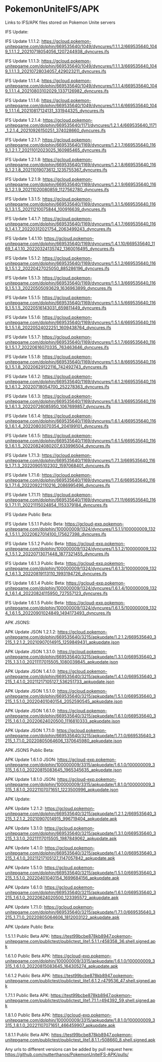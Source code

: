 # PokemonUniteIFS/APK
Links to IFS/APK files stored on Pokemon Unite servers

IFS Update:

IFS Update 1.1.1.2: https://gcloud.pokemon-unitepgame.com/dolphin/669535640/1049/dyncures/1.1.1.2/669535640_1049_1.1.1.2_20210718054056_1207244938_dyncures.ifs

IFS Update 1.1.1.3: https://gcloud.pokemon-unitepgame.com/dolphin/669535640/1049/dyncures/1.1.1.3/669535640_1049_1.1.1.3_20210728034057_429023211_dyncures.ifs

IFS Update 1.1.1.4: https://gcloud.pokemon-unitepgame.com/dolphin/669535640/1049/dyncures/1.1.1.4/669535640_1049_1.1.1.4_20210803102029_1337126982_dyncures.ifs

IFS Update 1.1.1.6: https://gcloud.pokemon-unitepgame.com/dolphin/669535640/1049/dyncures/1.1.1.6/669535640_1049_1.1.1.6_20210817124131_331944325_dyncures.ifs

IFS Update 1.2.1.4: https://gcloud.pokemon-unitepgame.com/dolphin/669535640/1171/dyncures/1.2.1.4/669535640_1171_1.2.1.4_20210926150251_374028660_dyncures.ifs

IFS Update 1.2.1.7: https://gcloud.pokemon-unitepgame.com/dolphin/669535640/1169/dyncures/1.2.1.7/669535640_1169_1.2.1.7_20211012023025_160985465_dyncures.ifs

IFS Update 1.2.1.8: https://gcloud.pokemon-unitepgame.com/dolphin/669535640/1169/dyncures/1.2.1.8/669535640_1169_1.2.1.8_20211019073612_1235755367_dyncures.ifs

IFS Update 1.2.1.9: https://gcloud.pokemon-unitepgame.com/dolphin/669535640/1169/dyncures/1.2.1.9/669535640_1169_1.2.1.9_20211020080859_1127562780_dyncures.ifs

IFS Update 1.3.1.5: https://gcloud.pokemon-unitepgame.com/dolphin/669535640/1169/dyncures/1.3.1.5/669535640_1169_1.3.1.5_20211210075844_100916639_dyncures.ifs

IFS Update 1.4.1.7: https://gcloud.pokemon-unitepgame.com/dolphin/669535640/1169/dyncures/1.4.1.7/669535640_1169_1.4.1.7_20220312021754_2063499243_dyncures.ifs

IFS Update 1.4.1.10: https://gcloud.pokemon-unitepgame.com/dolphin/669535640/1169/dyncures/1.4.1.10/669535640_1169_1.4.1.10_20220324135742_1360016495_dyncures.ifs

IFS Update 1.5.1.2: https://gcloud.pokemon-unitepgame.com/dolphin/669535640/1169/dyncures/1.5.1.2/669535640_1169_1.5.1.2_20220427025050_885286196_dyncures.ifs

IFS Update 1.5.1.3: https://gcloud.pokemon-unitepgame.com/dolphin/669535640/1169/dyncures/1.5.1.3/669535640_1169_1.5.1.3_20220505093629_1636963899_dyncures.ifs

IFS Update 1.5.1.5: https://gcloud.pokemon-unitepgame.com/dolphin/669535640/1169/dyncures/1.5.1.5/669535640_1169_1.5.1.5_20220516143031_659811449_dyncures.ifs

IFS Update 1.5.1.6: https://gcloud.pokemon-unitepgame.com/dolphin/669535640/1169/dyncures/1.5.1.6/669535640_1169_1.5.1.6_20220524022251_1609438764_dyncures.ifs

IFS Update 1.5.1.7: https://gcloud.pokemon-unitepgame.com/dolphin/669535640/1169/dyncures/1.5.1.7/669535640_1169_1.5.1.7_20220616070335_763463646_dyncures.ifs

IFS Update 1.5.1.8: https://gcloud.pokemon-unitepgame.com/dolphin/669535640/1169/dyncures/1.5.1.8/669535640_1169_1.5.1.8_20220629122116_742492743_dyncures.ifs

IFS Update 1.6.1.2: https://gcloud.pokemon-unitepgame.com/dolphin/669535640/1169/dyncures/1.6.1.2/669535640_1169_1.6.1.2_20220718054700_252278363_dyncures.ifs

IFS Update 1.6.1.3: https://gcloud.pokemon-unitepgame.com/dolphin/669535640/1169/dyncures/1.6.1.3/669535640_1169_1.6.1.3_20220726085950_1067699857_dyncures.ifs

IFS Update 1.6.1.4: https://gcloud.pokemon-unitepgame.com/dolphin/669535640/1169/dyncures/1.6.1.4/669535640_1169_1.6.1.4_20220803070354_204199101_dyncures.ifs

IFS Update 1.6.1.5: https://gcloud.pokemon-unitepgame.com/dolphin/669535640/1169/dyncures/1.6.1.5/669535640_1169_1.6.1.5_20220824080207_633996504_dyncures.ifs

IFS Update 1.7.1.3: https://gcloud.pokemon-unitepgame.com/dolphin/669535640/1169/dyncures/1.7.1.3/669535640_1169_1.7.1.3_20220905102302_1597068401_dyncures.ifs

IFS Update 1.7.1.6: https://gcloud.pokemon-unitepgame.com/dolphin/669535640/1169/dyncures/1.7.1.6/669535640_1169_1.7.1.6_20220922110216_2086995496_dyncures.ifs

IFS Update 1.7.1.11: https://gcloud.pokemon-unitepgame.com/dolphin/669535640/1169/dyncures/1.7.1.11/669535640_1169_1.7.1.11_20221115024854_1153379184_dyncures.ifs

IFS Update Public Beta:

IFS Update 1.5.1.1 Public Beta: https://gcloud-exp.pokemon-unitepgame.com/dolphin/100000009/1324/dyncures/1.5.1.1/100000009_1324_1.5.1.1_20220627014100_175627398_dyncures.ifs

IFS Update 1.5.1.2 Public Beta: https://gcloud-exp.pokemon-unitepgame.com/dolphin/100000009/1324/dyncures/1.5.1.2/100000009_1324_1.5.1.2_20220713071448_1877321455_dyncures.ifs

IFS Update 1.6.1.3 Public Beta: https://gcloud-exp.pokemon-unitepgame.com/dolphin/100000009/1324/dyncures/1.6.1.3/100000009_1324_1.6.1.3_20220819113110_1993194726_dyncures.ifs

IFS Update 1.6.1.4 Public Beta: https://gcloud-exp.pokemon-unitepgame.com/dolphin/100000009/1324/dyncures/1.6.1.4/100000009_1324_1.6.1.4_20220824115950_727557123_dyncures.ifs

IFS Update 1.6.1.5 Public Beta: https://gcloud-exp.pokemon-unitepgame.com/dolphin/100000009/1324/dyncures/1.6.1.5/100000009_1324_1.6.1.5_20220901024849_1494173493_dyncures.ifs

APK JSONS:

APK Update JSON 1.2.1.2: https://gcloud.pokemon-unitepgame.com/dolphin/669535640/3215/apkupdate/1.2.1.2/669535640_3215_1.2.1.2_20210907014915_1259849431_apkupdate.json

APK Update JSON 1.3.1.0: https://gcloud.pokemon-unitepgame.com/dolphin/669535640/3215/apkupdate/1.3.1.0/669535640_3215_1.3.1.0_20211117015505_1080039845_apkupdate.json

APK Update JSON 1.4.1.0: https://gcloud.pokemon-unitepgame.com/dolphin/669535640/3215/apkupdate/1.4.1.0/669535640_3215_1.4.1.0_20211217105127_536251733_apkupdate.json

APK Update JSON 1.5.1.0: https://gcloud.pokemon-unitepgame.com/dolphin/669535640/3215/apkupdate/1.5.1.0/669535640_3215_1.5.1.0_20220401040154_2052590545_apkupdate.json

APK Update JSON 1.6.1.0: https://gcloud.pokemon-unitepgame.com/dolphin/669535640/3215/apkupdate/1.6.1.0/669535640_3215_1.6.1.0_20220624020500_1116810333_apkupdate.json

APK Update JSON 1.7.1.0: https://gcloud.pokemon-unitepgame.com/dolphin/669535640/3215/apkupdate/1.7.1.0/669535640_3215_1.7.1.0_20220805064606_1370645980_apkupdate.json

APK JSONS Public Beta:

APK Update 1.6.1.0 JSON: https://gcloud-exp.pokemon-unitepgame.com/dolphin/100000009/3315/apkupdate/1.6.1.0/100000009_3315_1.6.1.0_20220815083645_1965345635_apkupdate.json

APK Update 1.8.1.0 JSON: https://gcloud-exp.pokemon-unitepgame.com/dolphin/100000009/3315/apkupdate/1.8.1.0/100000009_3315_1.8.1.0_20221107071651_1223500996_apkupdate.json

APK Update:

APK Update 1.2.1.2: https://gcloud.pokemon-unitepgame.com/dolphin/669535640/3215/apkupdate/1.2.1.2/669535640_3215_1.2.1.2_20210907014915_996719404_apkupdate.apk

APK Update 1.3.1.0: https://gcloud.pokemon-unitepgame.com/dolphin/669535640/3215/apkupdate/1.3.1.0/669535640_3215_1.3.1.0_20211117015505_1987849062_apkupdate.apk

APK Update 1.4.1.0: https://gcloud.pokemon-unitepgame.com/dolphin/669535640/3215/apkupdate/1.4.1.0/669535640_3215_1.4.1.0_20211217105127_1147057842_apkupdate.apk

APK Update 1.5.1.0: https://gcloud.pokemon-unitepgame.com/dolphin/669535640/3215/apkupdate/1.5.1.0/669535640_3215_1.5.1.0_20220401040154_1699684156_apkupdate.apk

APK Update 1.6.1.0: https://gcloud.pokemon-unitepgame.com/dolphin/669535640/3215/apkupdate/1.6.1.0/669535640_3215_1.6.1.0_20220624020500_123395572_apkupdate.apk

APK Update 1.7.1.0: https://gcloud.pokemon-unitepgame.com/dolphin/669535640/3215/apkupdate/1.7.1.0/669535640_3215_1.7.1.0_20220805064606_1812003122_apkupdate.apk

APK Update Public Beta:

1.5.1.1 Public Beta APK: https://test99bcbe878kb8947.pokemon-unitepgame.com/publictest/publictest_lite1.5.1.1.r458358_36.shell.signed.apk

1.6.1.0 Public Beta APK: https://gcloud-exp.pokemon-unitepgame.com/dolphin/100000009/3315/apkupdate/1.6.1.0/100000009_3315_1.6.1.0_20220815083645_164305274_apkupdate.apk

1.6.1.2 Public Beta APK: https://test99bcbe878kb8947.pokemon-unitepgame.com/publictest/publictest_lite1.6.1.2.r479536_47.shell.signed.apk

1.7.1.1 Public Beta APK: https://test99bcbe878kb8947.pokemon-unitepgame.com/publictest/publictest_lite1.7.1.1.r494392_59.shell.signed.apk

1.8.1.0 Public Beta APK: https://gcloud-exp.pokemon-unitepgame.com/dolphin/100000009/3315/apkupdate/1.8.1.0/100000009_3315_1.8.1.0_20221107071651_466459907_apkupdate.apk

1.8.1.1 Public Beta APK: https://test99bcbe878kb8947.pokemon-unitepgame.com/publictest/publictest_lite1.8.1.1.r508660_8.shell.signed.apk

Any urls to different versions can be added by pull request here:
https://github.com/nutterthanos/PokemonUniteIFS-APK/pulls/

